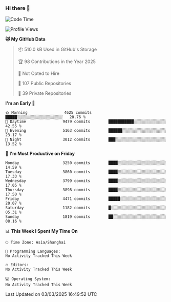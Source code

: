 ### Hi there 👋

<!--
**qbosen/qbosen** is a ✨ _special_ ✨ repository because its `README.md` (this file) appears on your GitHub profile.

Here are some ideas to get you started:

- 🔭 I’m currently working on ...
- 🌱 I’m currently learning ...
- 👯 I’m looking to collaborate on ...
- 🤔 I’m looking for help with ...
- 💬 Ask me about ...
- 📫 How to reach me: ...
- 😄 Pronouns: ...
- ⚡ Fun fact: ...
-->

<!--START_SECTION:waka-->
![Code Time](http://img.shields.io/badge/Code%20Time-2%2C111%20hrs%2036%20mins-blue)

![Profile Views](http://img.shields.io/badge/Profile%20Views-0-blue)

**🐱 My GitHub Data** 

> 📦 510.0 kB Used in GitHub's Storage 
 > 
> 🏆 98 Contributions in the Year 2025
 > 
> 🚫 Not Opted to Hire
 > 
> 📜 107 Public Repositories 
 > 
> 🔑 39 Private Repositories 
 > 
**I'm an Early 🐤** 

```text
🌞 Morning                4625 commits        █████░░░░░░░░░░░░░░░░░░░░   20.76 % 
🌆 Daytime                9479 commits        ███████████░░░░░░░░░░░░░░   42.55 % 
🌃 Evening                5163 commits        ██████░░░░░░░░░░░░░░░░░░░   23.17 % 
🌙 Night                  3012 commits        ███░░░░░░░░░░░░░░░░░░░░░░   13.52 % 
```
📅 **I'm Most Productive on Friday** 

```text
Monday                   3250 commits        ████░░░░░░░░░░░░░░░░░░░░░   14.59 % 
Tuesday                  3860 commits        ████░░░░░░░░░░░░░░░░░░░░░   17.33 % 
Wednesday                3799 commits        ████░░░░░░░░░░░░░░░░░░░░░   17.05 % 
Thursday                 3898 commits        ████░░░░░░░░░░░░░░░░░░░░░   17.50 % 
Friday                   4471 commits        █████░░░░░░░░░░░░░░░░░░░░   20.07 % 
Saturday                 1182 commits        █░░░░░░░░░░░░░░░░░░░░░░░░   05.31 % 
Sunday                   1819 commits        ██░░░░░░░░░░░░░░░░░░░░░░░   08.16 % 
```


📊 **This Week I Spent My Time On** 

```text
🕑︎ Time Zone: Asia/Shanghai

💬 Programming Languages: 
No Activity Tracked This Week

🔥 Editors: 
No Activity Tracked This Week

💻 Operating System: 
No Activity Tracked This Week
```


 Last Updated on 03/03/2025 16:49:52 UTC
<!--END_SECTION:waka-->
